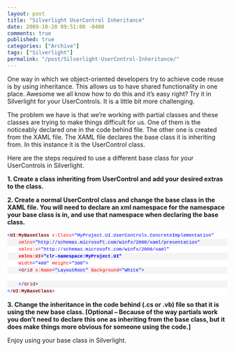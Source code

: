 ```yaml
---
layout: post
title: "Silverlight UserControl Inheritance"
date: 2009-10-28 09:51:00 -0400
comments: true
published: true
categories: ["Archive"]
tags: ["Silverlight"]
permalink: "/post/Silverlight-UserControl-Inheritance/"
---
```


<p>One way in which we object-oriented developers try to achieve code reuse is by using inheritance. This allows us to have shared functionality in one place. Awesome we all know how to do this and it&rsquo;s easy right? Try it in Silverlight for your UserControls. It is a little bit more challenging.</p>
<p>The problem we have is that we&rsquo;re working with partial classes and these classes are trying to make things difficult for us. One of them is the noticeably declared one in the code behind file. The other one is created from the XAML file. The XAML file declares the base class it is inheriting from. In this instance it is the UserControl class.</p>
<p>Here are the steps required to use a different base class for your UserControls in Silverlight.</p>
<p><strong>1. Create a class inheriting from UserControl and add your desired extras to the class.</strong></p>
<p><strong>2. Create a normal UserControl class and change the base class in the XAML file. You will need to declare an xml namespace for the namespace your base class is in, and use that namespace when declaring the base class.</strong></p>
<div id="codeSnippetWrapper">
<div id="codeSnippet" style="text-align: left; line-height: 12pt; background-color: #f4f4f4; width: 100%; font-family: 'Courier New', courier, monospace; direction: ltr; color: black; font-size: 8pt; overflow: visible; border-style: none; padding: 0px;">
<pre style="text-align: left; line-height: 12pt; background-color: white; margin: 0em; width: 100%; font-family: 'Courier New', courier, monospace; direction: ltr; color: black; font-size: 8pt; overflow: visible; border-style: none; padding: 0px;"><span style="color: #0000ff">&lt;</span><span style="color: #800000"><strong>UI:MyBaseClass</strong></span> <span style="color: #ff0000">x:Class</span><span style="color: #0000ff">="MyProject.UI.UserControls.ConcreteImplementation"</span></pre>
<!--CRLF-->
<pre style="text-align: left; line-height: 12pt; background-color: #f4f4f4; margin: 0em; width: 100%; font-family: 'Courier New', courier, monospace; direction: ltr; color: black; font-size: 8pt; overflow: visible; border-style: none; padding: 0px;">    <span style="color: #ff0000">xmlns</span><span style="color: #0000ff">="http://schemas.microsoft.com/winfx/2006/xaml/presentation"</span> </pre>
<!--CRLF-->
<pre style="text-align: left; line-height: 12pt; background-color: white; margin: 0em; width: 100%; font-family: 'Courier New', courier, monospace; direction: ltr; color: black; font-size: 8pt; overflow: visible; border-style: none; padding: 0px;">    <span style="color: #ff0000">xmlns:x</span><span style="color: #0000ff">="http://schemas.microsoft.com/winfx/2006/xaml"</span> </pre>
<!--CRLF-->
<pre style="text-align: left; line-height: 12pt; background-color: #f4f4f4; margin: 0em; width: 100%; font-family: 'Courier New', courier, monospace; direction: ltr; color: black; font-size: 8pt; overflow: visible; border-style: none; padding: 0px;"><strong>    <span style="color: #ff0000">xmlns:UI</span><span style="color: #0000ff">="clr-namespace:MyProject.UI"</span> </strong></pre>
<!--CRLF-->
<pre style="text-align: left; line-height: 12pt; background-color: white; margin: 0em; width: 100%; font-family: 'Courier New', courier, monospace; direction: ltr; color: black; font-size: 8pt; overflow: visible; border-style: none; padding: 0px;">    <span style="color: #ff0000">Width</span><span style="color: #0000ff">="400"</span> <span style="color: #ff0000">Height</span><span style="color: #0000ff">="300"</span><span style="color: #0000ff">&gt;</span></pre>
<!--CRLF-->
<pre style="text-align: left; line-height: 12pt; background-color: #f4f4f4; margin: 0em; width: 100%; font-family: 'Courier New', courier, monospace; direction: ltr; color: black; font-size: 8pt; overflow: visible; border-style: none; padding: 0px;">    <span style="color: #0000ff">&lt;</span><span style="color: #800000">Grid</span> <span style="color: #ff0000">x:Name</span><span style="color: #0000ff">="LayoutRoot"</span> <span style="color: #ff0000">Background</span><span style="color: #0000ff">="White"</span><span style="color: #0000ff">&gt;</span></pre>
<!--CRLF-->
<pre style="text-align: left; line-height: 12pt; background-color: white; margin: 0em; width: 100%; font-family: 'Courier New', courier, monospace; direction: ltr; color: black; font-size: 8pt; overflow: visible; border-style: none; padding: 0px;">&nbsp;</pre>
<!--CRLF-->
<pre style="text-align: left; line-height: 12pt; background-color: #f4f4f4; margin: 0em; width: 100%; font-family: 'Courier New', courier, monospace; direction: ltr; color: black; font-size: 8pt; overflow: visible; border-style: none; padding: 0px;">    <span style="color: #0000ff">&lt;/</span><span style="color: #800000">Grid</span><span style="color: #0000ff">&gt;</span></pre>
<!--CRLF-->
<pre style="text-align: left; line-height: 12pt; background-color: white; margin: 0em; width: 100%; font-family: 'Courier New', courier, monospace; direction: ltr; color: black; font-size: 8pt; overflow: visible; border-style: none; padding: 0px;"><span style="color: #0000ff">&lt;/</span><span style="color: #800000"><strong>UI:MyBaseClass</strong></span><span style="color: #0000ff">&gt;</span></pre>
<!--CRLF--></div>
</div>
<p><strong>3. Change the inheritance in the code behind (.cs or .vb) file so that it is using the new base class. [Optional &ndash; Because of the way partials work you don&rsquo;t need to declare this one as inheriting from the base class, but it does make things more obvious for someone using the code.]</strong></p>
<p>Enjoy using your base class in Silverlight.</p>
